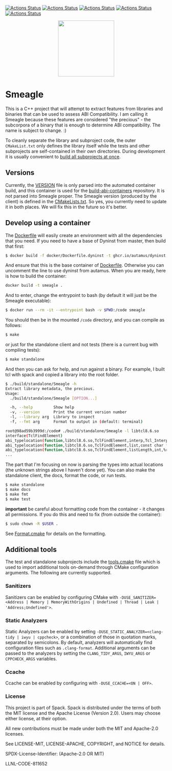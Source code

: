 [![Actions Status](https://github.com/vsoch/Smeagle/workflows/MacOS/badge.svg)](https://github.com/vsoch/Smeagle/actions)
[![Actions Status](https://github.com/vsoch/Smeagle/workflows/Windows/badge.svg)](https://github.com/vsoch/Smeagle/actions)
[![Actions Status](https://github.com/vsoch/Smeagle/workflows/Ubuntu/badge.svg)](https://github.com/vsoch/Smeagle/actions)
[![Actions Status](https://github.com/vsoch/Smeagle/workflows/Style/badge.svg)](https://github.com/vsoch/Smeagle/actions)
[![Actions Status](https://github.com/vsoch/Smeagle/workflows/Install/badge.svg)](https://github.com/vsoch/Smeagle/actions)

<p align="center">
  <img src="https://repository-images.githubusercontent.com/254842585/4dfa7580-7ffb-11ea-99d0-46b8fe2f4170" height="175" width="auto" />
</p>

# Smeagle

This is a C++ project that will attempt to extract features from libraries and 
binaries that can be used to assess ABI Compatibility. I am calling it Smeagle
because these features are considered "the precious" - the subcorpora
of a binary that is enough to determine ABI compatibility. The name is subject
to change. :)

To cleanly separate the library and subproject code, the outer `CMakeList.txt` only defines the library itself while the tests and other subprojects are self-contained in their own directories. 
During development it is usually convenient to [build all subprojects at once](#build-everything-at-once).

## Versions

Currently, the [VERSION](VERSION) file is only parsed into the automated container
build, and this container is used for the [build-abi-containers](https://github.com/buildsi/build-abi-containers)
repository. It is not parsed into Smeagle proper. The Smeagle version (produced by the
client) is defined in the [CMakeLists.txt](CMakeLists.txt). So yes, you currently
need to update it in both places. We will fix this in the future so it's better.

## Develop using a container

The [Dockerfile](Dockerfile) will easily create an environment with all the dependencies that you
need. If you need to have a base of Dyninst from master, then build that first:

```bash
$ docker build -f docker/Dockerfile.dyninst -t ghcr.io/autamus/dyninst:master .
```

And ensure that this is the base container of [Dockerfile](Dockerfile). Otherwise
you can uncomment the line to use dyninst from autamus. When you are ready, here is
how to build the container:

```bash
docker build -t smeagle .
```

And to enter, change the entrypoint to bash (by default it will just be the Smeagle executable):

```bash
$ docker run --rm -it --entrypoint bash -v $PWD:/code smeagle
```

You should then be in the mounted `/code` directory, and you can compile
as follows:

```bash
$ make
```

or just for the standalone client and not tests (there is a current bug with compiling tests):

```bash
$ make standalone
```

And then you can ask for help, and run against a binary. For example, I built tcl with spack
and copied a library into the root folder.

```bash
$ ./build/standalone/Smeagle -h
Extract library metadata, the precious.
Usage:
  ./build/standalone/Smeagle [OPTION...]

  -h, --help         Show help
  -v, --version      Print the current version number
  -l, --library arg  Library to inspect
  -f, --fmt arg      Format to output in (default: terminal)
```
```bash
root@98ad59b3999d:/code# ./build/standalone/Smeagle -l libtcl8.6.so 
interface(TclFindElement)
abi_typelocation(function,libtcl8.6.so,TclFindElement,interp,Tcl_Interp *,unknown)
abi_typelocation(function,libtcl8.6.so,TclFindElement,list,const char *,unknown)
abi_typelocation(function,libtcl8.6.so,TclFindElement,listLength,int,%rdx)
...
```

The part that I'm focusing on now is parsing the types into actual locations 
(the unknown strings above I haven't done yet).
You can also make the standalone client, the docs, format the code, or run tests.

```bash
$ make standalone
$ make docs
$ make fmt
$ make test
```
**important** be careful about formatting code from the container -
it changes all permissions. If you do this and need to fix (from outside the container):

```bash
$ sudo chown -R $USER .
```

See [Format.cmake](https://github.com/TheLartians/Format.cmake) for details
on the formatting.


## Additional tools

The test and standalone subprojects include the [tools.cmake](cmake/tools.cmake) file which is used to import additional tools on-demand through CMake configuration arguments.
The following are currently supported.

### Sanitizers

Sanitizers can be enabled by configuring CMake with `-DUSE_SANITIZER=<Address | Memory | MemoryWithOrigins | Undefined | Thread | Leak | 'Address;Undefined'>`.

### Static Analyzers

Static Analyzers can be enabled by setting `-DUSE_STATIC_ANALYZER=<clang-tidy | iwyu | cppcheck>`, or a combination of those in quotation marks, separated by semicolons.
By default, analyzers will automatically find configuration files such as `.clang-format`.
Additional arguments can be passed to the analyzers by setting the `CLANG_TIDY_ARGS`, `IWYU_ARGS` or `CPPCHECK_ARGS` variables.

### Ccache

Ccache can be enabled by configuring with `-DUSE_CCACHE=<ON | OFF>`.

### License

This project is part of Spack. Spack is distributed under the terms of both the MIT license and the Apache License (Version 2.0). Users may choose either license, at their option.

All new contributions must be made under both the MIT and Apache-2.0 licenses.

See LICENSE-MIT, LICENSE-APACHE, COPYRIGHT, and NOTICE for details.

SPDX-License-Identifier: (Apache-2.0 OR MIT)

LLNL-CODE-811652
